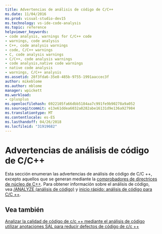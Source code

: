 ```yaml
---
title: Advertencias de análisis de código de C/C++
ms.date: 11/04/2016
ms.prod: visual-studio-dev15
ms.technology: vs-ide-code-analysis
ms.topic: reference
helpviewer_keywords:
- code analysis, warnings for C/C++ code
- warnings, code analysis
- C++, code analysis warnings
- code, C/C++ warnings
- C, code analysis warnings
- C/C++, code analysis warnings
- code analysis,native code warnings
- native code analysis
- warnings, C/C++ analysis
ms.assetid: 28f3fda6-35e8-485b-9755-1991aaccec3f
author: mikeblome
ms.author: mblome
manager: wpickett
ms.workload:
- cplusplus
ms.openlocfilehash: 6922105fa66dbb5184aa7c991fe9b90278a9a052
ms.sourcegitcommit: e13e61ddea6032a8282abe16131d9e136a927984
ms.translationtype: MT
ms.contentlocale: es-ES
ms.lasthandoff: 04/26/2018
ms.locfileid: "31919682"
---
```

# <a name="code-analysis-for-cc-warnings"></a>Advertencias de análisis de código de C/C++
Esta sección enumeran las advertencias de análisis de código de C/C ++, excepto aquellos que se generan mediante la [comprobadores de directrices de núcleo de C++](code-analysis-for-cpp-corecheck.md). Para obtener información sobre el análisis de código, vea [/ANALYZE (análisis de código)](/cpp/build/reference/analyze-code-analysis) y [inicio rápido: análisis de código para C/C ++](../code-quality/quick-start-code-analysis-for-c-cpp.md).

## <a name="see-also"></a>Vea también
 [Analizar la calidad de código de c/c ++ mediante el análisis de código](../code-quality/analyzing-c-cpp-code-quality-by-using-code-analysis.md) [utilizar anotaciones SAL para reducir defectos de código de c/c ++](../code-quality/using-sal-annotations-to-reduce-c-cpp-code-defects.md)